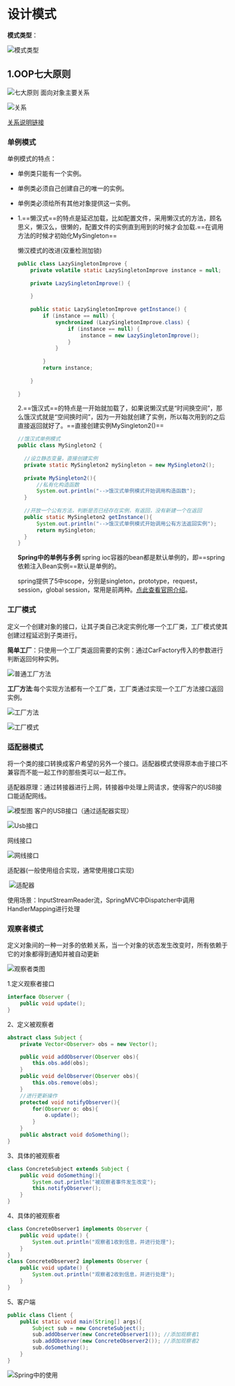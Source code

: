 # 设计模式

**模式类型**：

![模式类型](./Img/6.png)	

## 1.OOP七大原则

![七大原则](./Img/1.png)	面向对象主要关系

![关系](./Img/2.png)	

[关系说明链接](https://blog.csdn.net/weixin_33963189/article/details/85920196?utm_medium=distribute.pc_relevant.none-task-blog-BlogCommendFromMachineLearnPai2-1.compare&depth_1-utm_source=distribute.pc_relevant.none-task-blog-BlogCommendFromMachineLearnPai2-1.compare)

### 单例模式

单例模式的特点：

- 单例类只能有一个实例。

- 单例类必须自己创建自己的唯一的实例。

- 单例类必须给所有其他对象提供这一实例。

- 1.==懒汉式==的特点是延迟加载，比如配置文件，采用懒汉式的方法，顾名思义，懒汉么，很懒的，配置文件的实例直到用到的时候才会加载.==在调用方法的时候才初始化MySingleton== 

  懒汉模式的改进(双重检测加锁)

  ```java
  public class LazySingletonImprove {
      private volatile static LazySingletonImprove instance = null;
   
      private LazySingletonImprove() {
   
      }
   
      public static LazySingletonImprove getInstance() {
          if (instance == null) {
              synchronized (LazySingletonImprove.class) {
                  if (instance == null) {
                      instance = new LazySingletonImprove();
                  }
              }
   
          }
          return instance;
   
      }
   
  }
  ```

  2.==饿汉式==的特点是一开始就加载了，如果说懒汉式是“时间换空间”，那么饿汉式就是“空间换时间”，因为一开始就创建了实例，所以每次用到的之后直接返回就好了。==直接创建实例MySingleton2()==

  ```java
  //饿汉式单例模式
  public class MySingleton2 {
   
  	//设立静态变量，直接创建实例
  	private static MySingleton2 mySingleton = new MySingleton2();
   
  	private MySingleton2(){
  		//私有化构造函数
  		System.out.println("-->饿汉式单例模式开始调用构造函数");
  	}
  	
  	//开放一个公有方法，判断是否已经存在实例，有返回，没有新建一个在返回
  	public static MySingleton2 getInstance(){
  		System.out.println("-->饿汉式单例模式开始调用公有方法返回实例");
  		return mySingleton;
  	}
  }
  ```

  **Spring中的单例与多例**
  spring ioc容器的bean都是默认单例的，即==spring依赖注入Bean实例==默认是单例的。

  spring提供了5中scope，分别是singleton，prototype，request，session，global session，常用是前两种。[点此查看官网介绍](https://docs.spring.io/spring/docs/3.0.0.M3/reference/html/ch04s04.html)。

### 工厂模式

 定义一个创建对象的接口，让其子类自己决定实例化哪一个工厂类，工厂模式使其创建过程延迟到子类进行。 

**简单工厂**：只使用一个工厂类返回需要的实例：通过CarFactory传入的参数进行判断返回何种实例。

![普通工厂方法](./Img/4.png)	

**工厂方法**:每个实现方法都有一个工厂类，工厂类通过实现一个工厂方法接口返回实例。

![工厂方法](./Img/5.png)	

![工厂模式](./Img/3.png)	

### 适配器模式

 将一个类的接口转换成客户希望的另外一个接口。适配器模式使得原本由于接口不兼容而不能一起工作的那些类可以一起工作。 

适配器原理：通过转接器进行上网，转接器中处理上网请求，使得客户的USB接口能适配网线。

![模型图](./Img/8.png)	客户的USB接口（通过适配器实现）

![Usb接口](./Img/7.png)	

网线接口

![网线接口](./Img/9.png)	

适配器(一般使用组合实现，通常使用接口实现)

​	![适配器](./Img/10.png)

使用场景：InputStreamReader流，SpringMVC中Dispatcher中调用HandlerMapping进行处理

### 观察者模式

 定义对象间的一种一对多的依赖关系，当一个对象的状态发生改变时，所有依赖于它的对象都得到通知并被自动更新 

![观察者类图](./Img/11.png)	

1.定义观察者接口

```java
interface Observer {
    public void update();
}

```

2、定义被观察者

```java
abstract class Subject {
    private Vector<Observer> obs = new Vector();

    public void addObserver(Observer obs){
        this.obs.add(obs);
    }
    public void delObserver(Observer obs){
        this.obs.remove(obs);
    }
    //进行更新操作
    protected void notifyObserver(){
        for(Observer o: obs){
            o.update();
        }
    }
    public abstract void doSomething();
}
```

3、具体的被观察者

```java
class ConcreteSubject extends Subject {
    public void doSomething(){
        System.out.println("被观察者事件发生改变");
        this.notifyObserver();
    }
}
```

4、具体的被观察者

```java
class ConcreteObserver1 implements Observer {
    public void update() {
        System.out.println("观察者1收到信息，并进行处理");
    }
}
class ConcreteObserver2 implements Observer {
    public void update() {
        System.out.println("观察者2收到信息，并进行处理");
    }
}
```

5、客户端

```java
public class Client {
    public static void main(String[] args){
        Subject sub = new ConcreteSubject();
        sub.addObserver(new ConcreteObserver1()); //添加观察者1
        sub.addObserver(new ConcreteObserver2()); //添加观察者2
        sub.doSomething();
    }
}
```

![Spring中的使用](./Img/12.png)	